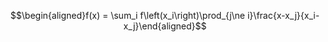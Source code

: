 $$\begin{aligned}f(x) = \sum_i f\left(x_i\right)\prod_{j\ne i}\frac{x-x_j}{x_i-x_j}\end{aligned}$$

